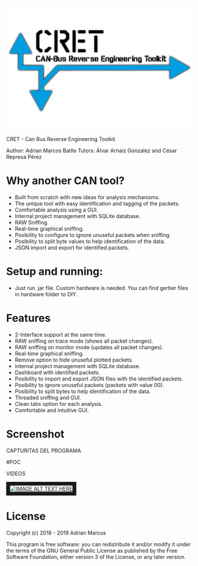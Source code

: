 ![header](https://github.com/amb0070/CRET/blob/master/LOGO.png?raw=true)

CRET - Can Bus Reverse Engineering Toolkit

Author: Adrian Marcos Batlle
Tutors: Álvar Arnaiz Gonzalez and César Represa Pérez

# Why another CAN tool?

- Built from scratch with new ideas for analysis mechanisms.
- The unique tool with easy identification and tagging of the packets.
- Comfortable analysis using a GUI.
- Internal project management with SQLite database.
- RAW Sniffing.
- Real-time graphical sniffing.
- Posibility to configure to ignore unuseful packets when sniffing.
- Posibility to split byte values to help identification of the data.
- JSON import and export for identified packets.

# Setup and running:

- Just run .jar file. Custom hardware is needed. You can find gerber files in hardware folder to DIY.

# Features

- 2-Interface support at the same time.
- RAW sniffing on trace mode (shows all packet changes).
- RAW sniffing on monitor mode (updates all packet changes).
- Real-time graphical sniffing.
- Remove option to hide unuseful plotted packets.
- Internal project management with SQLite database.
- Dashboard with identified packets.
- Posibility to import and export JSON files with the identified packets.
- Posibility to ignore unuseful packets (packets with value 00).
- Posibility to split bytes to help identification of the data.
- Threaded sniffing and GUI.
- Clean tabs option for each analysis.
- Comfortable and intuitive GUI.

# Screenshot
CAPTURITAS DEL PROGRAMA


#POC

VIDEOS

<a href="http://www.youtube.com/watch?feature=player_embedded&v=8Ipb9t-G_pU
" target="_blank"><img src="http://img.youtube.com/vi/8Ipb9t-G_pU/0.jpg" 
alt="IMAGE ALT TEXT HERE" width="240" height="180" border="10" /></a>

# License

Copyright (c) 2018 - 2019 Adrian Marcos

This program is free software: you can redistribute it and/or modify it under the terms of the GNU General Public License as published by the Free Software Foundation, either version 3 of the License, or any later version.
